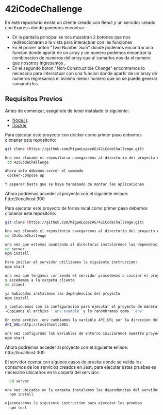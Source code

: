 # 42iCodeChallenge
En este repositorio existe un cliente creado con React y un servidor creado con Express donde podemos encontrar :

- En la pantalla principal se nos muestran 2 botones que nos redireccionaran a la vista para interactuar con las funciones
- En el primer boton "Two Number Sum" donde podemos encontrar una funcion donde apartir de un array y un numero podemos encontrar la combinacion de numeros del array que al sumarlos nos da el numero que nosotros ingresamos , 
- En el segundo boton "Non-Constructible Change" encontramos lo necesario para interactuar con una funcion donde apartir de un array de numeros regresamos el minimo menor numero que no se puede generar sumando los
## Requisitos Previos

Antes de comenzar, asegúrate de tener instalado lo siguiente:

- [Node.js](https://nodejs.org/)
- [Docker](https://www.docker.com/products/docker-desktop/)

Para ejecutar este proyecto con docker como primer paso debemos clonanar este repositorio:

   ```bash
   git clone (https://github.com/MigueLopezAG/42iCodeChallenge.git)

  Una vez clonado el repositorio navegaremos al directorio del proyecto desde la terminal
    cd 42iCodeChallenge

  Ahora solo debemos correr el comando
    docker-compose up

  Y esperar hasta que se haya terminado de montar las aplicaciones

 
  ```
Ahora podremos acceder al proyecto con el siguiente enlace: 
http://localhost:300

Para ejecutar este proyecto de forma local como primer paso debemos clonanar este repositorio:

   ```bash
   git clone (https://github.com/MigueLopezAG/42iCodeChallenge.git)

Una vez clonado el repositorio navegaremos al directorio del proyecto desde la terminal
  cd 42iCodeChallenge

una vez que estemos apuntando al directorio instalaremos las dependencias de nuesta API
  cd server
  npm install

Para iniciar el servidor utilizamos la siguiente instruccion:
 npm start

una vez que tengamos corriendo el servidor procedemos a iniciar el proyecto del cliente, para esto nos ubicamos en la ruta del proyecto 42iCodeChallenge en una nueva terminal 
y accedemos a la carpeta cliente
  cd client

ya hubicados instalamos las dependencias del proyecto
  npm install

y continuamos con la configuracion para ejecutar el proyecto de manera local
  -Copiamos el archivo '.env.example' y lo renombramos como '.env'

En este archivo .env cambiamos la variable API_URL por la direccion del servidor, para este ejemplo vamos a utilizar "http://localhost:3001"
  API_URL=http://localhost:3001

una vez configurado las variables de entorno iniciaremos nuestro proyecto
  npm start
```
Ahora podremos acceder al proyecto con el siguiente enlace: 
 http://localhost:300

El servidor cuenta con algunos casos de prueba donde se valida los consumos de los servicios creados en Jest, para ejecutar estas pruebas es necesario ubicarnos en la carpeta del servidor:
```bash
  cd server

una vez ubicados en la carpeta instalamos las dependencias del servidor con la instruccion:
  npm install

ejecutaremos la siguiente instruccion para ejecutar las pruebas
  npm test
```

